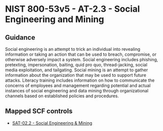 # NIST 800-53v5 - AT-2.3 - Social Engineering and Mining
## Guidance
Social engineering is an attempt to trick an individual into revealing information or taking an action that can be used to breach, compromise, or otherwise adversely impact a system. Social engineering includes phishing, pretexting, impersonation, baiting, quid pro quo, thread-jacking, social media exploitation, and tailgating. Social mining is an attempt to gather information about the organization that may be used to support future attacks. Literacy training includes information on how to communicate the concerns of employees and management regarding potential and actual instances of social engineering and data mining through organizational channels based on established policies and procedures.
## Mapped SCF controls
- [SAT-02.2 - Social Engineering & Mining](../scf/sat-022-socialengineering&mining.md)